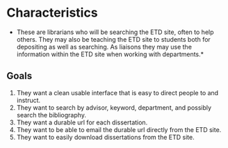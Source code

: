 # Characteristics  
* These are librarians who will be searching the ETD site, often to help others. They may also be teaching the ETD site to students both for depositing as well as searching. As liaisons they may use the information within the ETD site when working with departments.*  
## Goals
1. They want a clean usable interface that is easy to direct people to and instruct.
2. They want to search by advisor, keyword, department, and possibly search the bibliography.
3. They want a durable url for each dissertation.
4. They want to be able to email the durable url directly from the ETD site.
5. They want to easily download dissertations from the ETD site.
